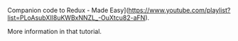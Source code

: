 Companion code to Redux - Made Easy](https://www.youtube.com/playlist?list=PLoAsubXIl8uKWBxNNZL_-OuXtcu82-aFN). 

More information in that tutorial.
